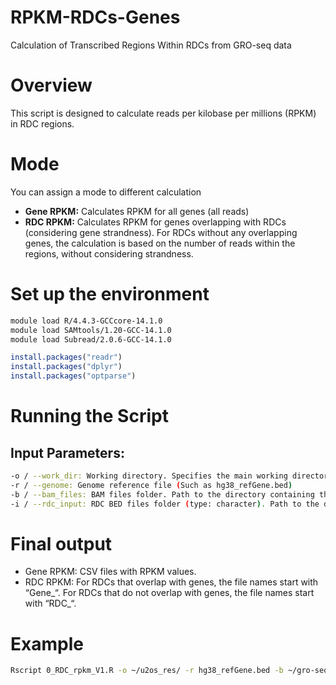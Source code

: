 # RPKM-RDCs-Genes

Calculation of Transcribed Regions Within RDCs from GRO-seq data

# Overview
This script is designed to calculate reads per kilobase per millions (RPKM) in RDC regions.

# Mode 

You can assign a mode to different calculation

- **Gene RPKM:**  Calculates RPKM for all genes (all reads)
- **RDC RPKM:** Calculates RPKM for genes overlapping with RDCs (considering gene strandness). For RDCs without any overlapping genes, the calculation is based on the number of reads within the regions, without considering strandness.

# Set up the environment

```bash
module load R/4.4.3-GCCcore-14.1.0
module load SAMtools/1.20-GCC-14.1.0 
module load Subread/2.0.6-GCC-14.1.0

```

```R
install.packages("readr")
install.packages("dplyr")
install.packages("optparse")

```

# Running the Script
## Input Parameters:
```bash
-o / --work_dir: Working directory. Specifies the main working directory where output files will be saved or accessed.
-r / --genome: Genome reference file (Such as hg38_refGene.bed)
-b / --bam_files: BAM files folder. Path to the directory containing the input BAM files used for read mapping and quantification.
-i / --rdc_input: RDC BED files folder (type: character). Path to the directory containing the input BED files for RDC regions.
```

# Final output

- Gene RPKM: CSV files with RPKM values.
- RDC RPKM: For RDCs that overlap with genes, the file names start with “Gene_“. For RDCs that do not overlap with genes, the file names start with “RDC_“.



# Example

```bash
Rscript 0_RDC_rpkm_V1.R -o ~/u2os_res/ -r hg38_refGene.bed -b ~/gro-seq-u2os-hg38/alignment/ -i ~/u2os/ 

```

